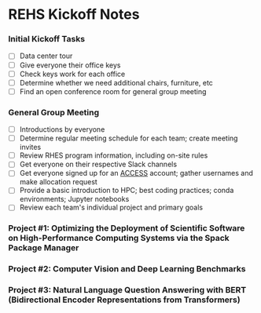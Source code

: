 # REHS Kickoff Notes

### Initial Kickoff Tasks
- [ ] Data center tour
- [ ] Give everyone their office keys
- [ ] Check keys work for each office
- [ ] Determine whether we need additional chairs, furniture, etc
- [ ] Find an open conference room for general group meeting

### General Group Meeting
- [ ] Introductions by everyone
- [ ] Determine regular meeting schedule for each team; create meeting invites
- [ ] Review RHES program information, including on-site rules
- [ ] Get everyone on their respective Slack channels
- [ ] Get everyone signed up for an [ACCESS](https://access-ci.org) account; gather usernames and make allocation request
- [ ] Provide a basic introduction to HPC; best coding practices; conda environments; Jupyter notebooks
- [ ] Review each team's individual project and primary goals

### Project #1: Optimizing the Deployment of Scientific Software on High-Performance Computing Systems via the Spack Package Manager

### Project #2: Computer Vision and Deep Learning Benchmarks

### Project #3: Natural Language Question Answering with BERT (Bidirectional Encoder Representations from Transformers)
